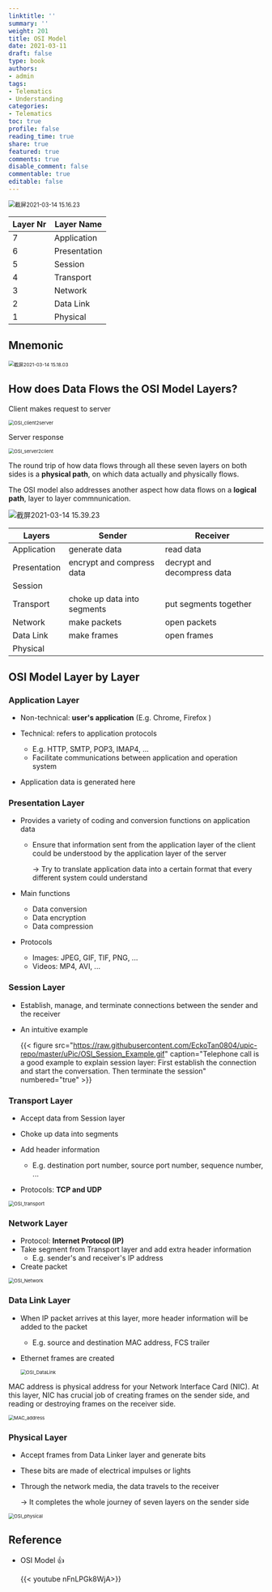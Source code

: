 ```yaml
---
linktitle: ''
summary: ''
weight: 201
title: OSI Model
date: 2021-03-11
draft: false
type: book
authors:
- admin
tags:
- Telematics
- Understanding
categories:
- Telematics
toc: true
profile: false
reading_time: true
share: true
featured: true
comments: true
disable_comment: false
commentable: true
editable: false
---
```


<img src="https://raw.githubusercontent.com/EckoTan0804/upic-repo/master/uPic/截屏2021-03-14%2015.16.23.png" alt="截屏2021-03-14 15.16.23" style="zoom:80%;" />

| Layer Nr | Layer Name   |
| -------- | ------------ |
| 7        | Application  |
| 6        | Presentation |
| 5        | Session      |
| 4        | Transport    |
| 3        | Network      |
| 2        | Data Link    |
| 1        | Physical     |



## Mnemonic

<img src="https://raw.githubusercontent.com/EckoTan0804/upic-repo/master/uPic/截屏2021-03-14%2015.18.03.png" alt="截屏2021-03-14 15.18.03" style="zoom:67%;" />

## How does Data Flows the OSI Model Layers?

Client makes request to server

<img src="https://raw.githubusercontent.com/EckoTan0804/upic-repo/master/uPic/OSI_client2server.gif" alt="OSI_client2server" style="zoom:67%;" />

Server response

<img src="https://raw.githubusercontent.com/EckoTan0804/upic-repo/master/uPic/OSI_server2client.gif" alt="OSI_server2client" style="zoom:67%;" />

The round trip of how data flows through all these seven layers on both sides is a **physical path**, on which data actually and physically flows. 

The OSI model also addresses another aspect how data flows on a **logical path**, layer to layer commnunication.

![截屏2021-03-14 15.39.23](https://raw.githubusercontent.com/EckoTan0804/upic-repo/master/uPic/截屏2021-03-14%2015.39.23.png)

| Layers       | Sender                      | Receiver                    |
| ------------ | --------------------------- | --------------------------- |
| Application  | generate data               | read data                   |
| Presentation | encrypt and compress data   | decrypt and decompress data |
| Session      |                             |                             |
| Transport    | choke up data into segments | put segments together       |
| Network      | make packets                | open packets                |
| Data Link    | make frames                 | open frames                 |
| Physical     |                             |                             |



## OSI Model Layer by Layer  

### Application Layer

- Non-technical: **user's application** (E.g. Chrome, Firefox )
- Technical: refers to application protocols
  - E.g. HTTP, SMTP, POP3, IMAP4, ...
  - Facilitate communications between application and operation system

- Application data is generated here

### Presentation Layer

- Provides a variety of coding and conversion functions on application data

  - Ensure that information sent from the application layer of the client could be understood by the application layer of the server

    $\rightarrow$ Try to translate application data into a certain format that every different system could understand 

- Main functions
  - Data conversion
  - Data encryption
  - Data compression
- Protocols
  - Images: JPEG, GIF, TIF, PNG, ...
  - Videos: MP4, AVI, ...

### Session Layer

- Establish, manage, and terminate connections between the sender and the receiver

- An intuitive example

  {{< figure src="https://raw.githubusercontent.com/EckoTan0804/upic-repo/master/uPic/OSI_Session_Example.gif" caption="Telephone call is a good example to explain session layer: First establish the connection and start the conversation. Then terminate the session" numbered="true" >}}

### Transport Layer

- Accept data from Session layer
- Choke up data into segments
- Add header information 
  - E.g. destination port number, source port number, sequence number, ...

- Protocols: **TCP and UDP**

<img src="https://raw.githubusercontent.com/EckoTan0804/upic-repo/master/uPic/OSI_transport.gif" alt="OSI_transport" style="zoom:67%;" />

### Network Layer

- Protocol: **Internet Protocol (IP)**
- Take segment from Transport layer and add extra header information
  - E.g. sender's and receiver's IP address
- Create packet

<img src="https://raw.githubusercontent.com/EckoTan0804/upic-repo/master/uPic/OSI_Network.gif" alt="OSI_Network" style="zoom:67%;" />

### Data Link Layer

- When IP packet arrives at this layer, more header information will be added to the packet
  - E.g. source and destination MAC address, FCS trailer

- Ethernet frames are created

  <img src="https://raw.githubusercontent.com/EckoTan0804/upic-repo/master/uPic/OSI_DataLink.gif" alt="OSI_DataLink" style="zoom:67%;" />

MAC address is physical address for your Network Interface Card (NIC). At this layer, NIC has crucial job of creating frames on the sender side, and reading or destroying frames on the receiver side.

<img src="https://raw.githubusercontent.com/EckoTan0804/upic-repo/master/uPic/MAC_address.gif" alt="MAC_address" style="zoom:67%;" />

### Physical Layer

- Accept frames from Data Linker layer and generate bits

- These bits are made of electrical impulses or lights

- Through the network media, the data travels to the receiver

  $\rightarrow$ It completes the whole journey of seven layers on the sender side

<img src="https://raw.githubusercontent.com/EckoTan0804/upic-repo/master/uPic/OSI_physical.gif" alt="OSI_physical" style="zoom:67%;" />



## Reference

- OSI Model 👍

  {{< youtube nFnLPGk8WjA>}}